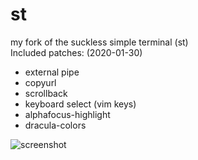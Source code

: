 # st
my fork of the suckless simple terminal (st)  
Included patches: (2020-01-30)
- external pipe
- copyurl
- scrollback
- keyboard select (vim keys)
- alphafocus-highlight
- dracula-colors

![screenshot](http://n0a110w.xyz/img/compress/iseG.png)
